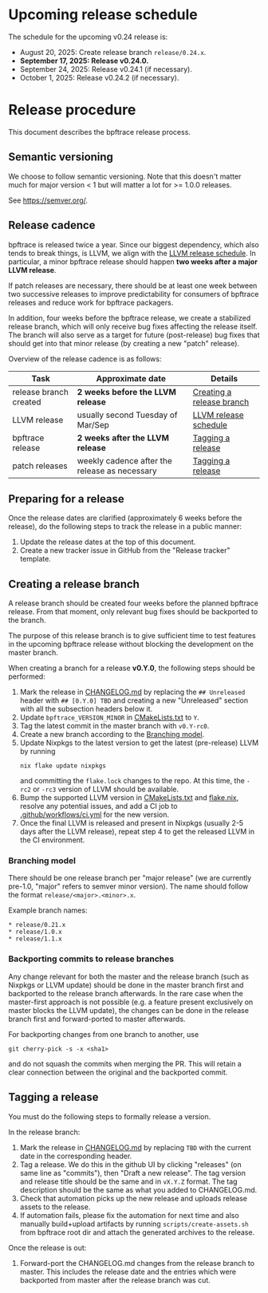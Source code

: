 # Upcoming release schedule

The schedule for the upcoming v0.24 release is:
- August 20, 2025: Create release branch `release/0.24.x`.
- **September 17, 2025: Release v0.24.0.**
- September 24, 2025: Release v0.24.1 (if necessary).
- October 1, 2025: Release v0.24.2 (if necessary).

# Release procedure

This document describes the bpftrace release process.

## Semantic versioning

We choose to follow semantic versioning. Note that this doesn't matter much for
major version < 1 but will matter a lot for >= 1.0.0 releases.

See https://semver.org/.

## Release cadence

bpftrace is released twice a year. Since our biggest dependency, which also
tends to break things, is LLVM, we align with the [LLVM release
schedule](https://llvm.org/docs/HowToReleaseLLVM.html). In particular, a minor
bpftrace release should happen **two weeks after a major LLVM release**.

If patch releases are necessary, there should be at least one week between two
successive releases to improve predictability for consumers of bpftrace releases
and reduce work for bpftrace packagers.

In addition, four weeks before the bpftrace release, we create a stabilized
release branch, which will only receive bug fixes affecting the release itself.
The branch will also serve as a target for future (post-release) bug fixes that
should get into that minor release (by creating a new "patch" release).

Overview of the release cadence is as follows:

| Task                   | Approximate date                                 | Details                                                              |
| ---------------------- | ------------------------------------------------ | -------------------------------------------------------------------- |
| release branch created | **2 weeks before the LLVM release**              | [Creating a release branch](#creating-a-release-branch)              |
| LLVM release           | usually second Tuesday of Mar/Sep                | [LLVM release schedule](https://llvm.org/docs/HowToReleaseLLVM.html) |
| bpftrace release       | **2 weeks after the LLVM release**               | [Tagging a release](#tagging-a-release)                              |
| patch releases         | weekly cadence after the release as necessary    | [Tagging a release](#tagging-a-release)                              |

## Preparing for a release

Once the release dates are clarified (approximately 6 weeks before the release),
do the following steps to track the release in a public manner:

1. Update the release dates at the top of this document.
1. Create a new tracker issue in GitHub from the "Release tracker" template.

## Creating a release branch

A release branch should be created four weeks before the planned bpftrace
release. From that moment, only relevant bug fixes should be backported to the
branch.

The purpose of this release branch is to give sufficient time to test features
in the upcoming bpftrace release without blocking the development on the master
branch.

When creating a branch for a release **v0.Y.0**, the following steps should be
performed:

1. Mark the release in [CHANGELOG.md](../CHANGELOG.md) by replacing the `##
   Unreleased` header with `## [0.Y.0] TBD` and creating a new "Unreleased"
   section with all the subsection headers below it.
1. Update `bpftrace_VERSION_MINOR` in [CMakeLists.txt](../CMakeLists.txt) to
   `Y`.
1. Tag the latest commit in the master branch with `v0.Y-rc0`.
1. Create a new branch according to the [Branching model](#branching-model).
1. Update Nixpkgs to the latest version to get the latest (pre-release) LLVM by
   running
   ```
   nix flake update nixpkgs
   ```
   and committing the `flake.lock` changes to the repo. At this time, the `-rc2`
   or `-rc3` version of LLVM should be available.
1. Bump the supported LLVM version in [CMakeLists.txt](../CMakeLists.txt) and
   [flake.nix](../flake.nix), resolve any potential issues, and add a CI job to
   [.github/workflows/ci.yml](../.github/workflows/ci.yml) for the new version.
1. Once the final LLVM is released and present in Nixpkgs (usually 2-5 days
   after the LLVM release), repeat step 4 to get the released LLVM in the CI
   environment.

### Branching model

There should be one release branch per "major release" (we are currently
pre-1.0, "major" refers to semver minor version). The name should follow the
format `release/<major>.<minor>.x`.

Example branch names:

    * release/0.21.x
    * release/1.0.x
    * release/1.1.x

### Backporting commits to release branches

Any change relevant for both the master and the release branch (such as Nixpkgs
or LLVM update) should be done in the master branch first and backported to the
release branch afterwards. In the rare case when the master-first approach is
not possible (e.g. a feature present exclusively on master blocks the LLVM
update), the changes can be done in the release branch first and forward-ported
to master afterwards.

For backporting changes from one branch to another, use
```
git cherry-pick -s -x <sha1>
```
and do not squash the commits when merging the PR. This will retain a clear
connection between the original and the backported commit.

## Tagging a release

You must do the following steps to formally release a version.

In the release branch:

1. Mark the release in [CHANGELOG.md](../CHANGELOG.md) by replacing `TBD` with
   the current date in the corresponding header.
1. Tag a release. We do this in the github UI by clicking "releases" (on same
   line as "commits"), then "Draft a new release". The tag version and release
   title should be the same and in `vX.Y.Z` format. The tag description should
   be the same as what you added to CHANGELOG.md.
1. Check that automation picks up the new release and uploads release assets to
   the release.
1. If automation fails, please fix the automation for next time and also
   manually build+upload artifacts by running `scripts/create-assets.sh` from
   bpftrace root dir and attach the generated archives to the release.

Once the release is out:
1. Forward-port the CHANGELOG.md changes from the release branch to master. This
   includes the release date and the entries which were backported from master
   after the release branch was cut.
